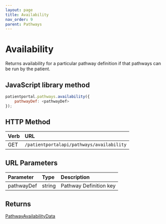 ```yaml
---
layout: page
title: Availability
nav_order: 9
parent: Pathways
---
```


# Availability

Returns availability for a particular pathway definition if that pathways can be run by the patient.

## JavaScript library method

```javascript
patientportal.pathways.availability({
    pathwayDef: <pathwayDef>
});
```

## HTTP Method

| Verb | URL                                               |
|:-----|:--------------------------------------------------|
| GET | `/patientportalapi/pathways/availability` |

## URL Parameters

| Parameter | Type   | Description                                                 |
|:----------|:-------|:------------------------------------------------------------|
| pathwayDef | string | Pathway Definition key |

## Returns

[PathwayAvailabilityData](../objects-and-data-types/pathwayavailabilitydata)
